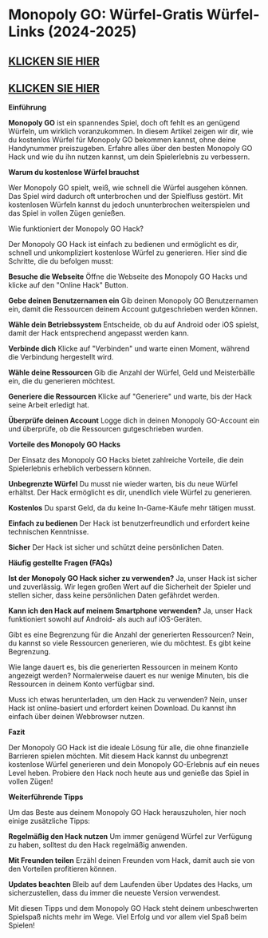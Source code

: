 # Monopoly GO: Würfel-Gratis Würfel-Links (2024-2025) 

## [KLICKEN SIE HIER](https://lookerstudio.google.com/s/vubtIUBp5Lk)
## [KLICKEN SIE HIER](https://lookerstudio.google.com/s/vubtIUBp5Lk)

**Einführung**

**Monopoly GO** ist ein spannendes Spiel, doch oft fehlt es an genügend Würfeln, um wirklich voranzukommen. In diesem Artikel zeigen wir dir, wie du kostenlos Würfel für Monopoly GO bekommen kannst, ohne deine Handynummer preiszugeben. Erfahre alles über den besten Monopoly GO Hack und wie du ihn nutzen kannst, um dein Spielerlebnis zu verbessern.

**Warum du kostenlose Würfel brauchst**

Wer Monopoly GO spielt, weiß, wie schnell die Würfel ausgehen können. Das Spiel wird dadurch oft unterbrochen und der Spielfluss gestört. Mit kostenlosen Würfeln kannst du jedoch ununterbrochen weiterspielen und das Spiel in vollen Zügen genießen.

Wie funktioniert der Monopoly GO Hack?

Der Monopoly GO Hack ist einfach zu bedienen und ermöglicht es dir, schnell und unkompliziert kostenlose Würfel zu generieren. Hier sind die Schritte, die du befolgen musst:

**Besuche die Webseite**
Öffne die Webseite des Monopoly GO Hacks und klicke auf den "Online Hack" Button.

**Gebe deinen Benutzernamen ein**
Gib deinen Monopoly GO Benutzernamen ein, damit die Ressourcen deinem Account gutgeschrieben werden können.

**Wähle dein Betriebssystem**
Entscheide, ob du auf Android oder iOS spielst, damit der Hack entsprechend angepasst werden kann.

**Verbinde dich**
Klicke auf "Verbinden" und warte einen Moment, während die Verbindung hergestellt wird.

**Wähle deine Ressourcen**
Gib die Anzahl der Würfel, Geld und Meisterbälle ein, die du generieren möchtest.

**Generiere die Ressourcen**
Klicke auf "Generiere" und warte, bis der Hack seine Arbeit erledigt hat.

**Überprüfe deinen Account**
Logge dich in deinen Monopoly GO-Account ein und überprüfe, ob die Ressourcen gutgeschrieben wurden.

**Vorteile des Monopoly GO Hacks**

Der Einsatz des Monopoly GO Hacks bietet zahlreiche Vorteile, die dein Spielerlebnis erheblich verbessern können.

**Unbegrenzte Würfel**
Du musst nie wieder warten, bis du neue Würfel erhältst. Der Hack ermöglicht es dir, unendlich viele Würfel zu generieren.

**Kostenlos**
Du sparst Geld, da du keine In-Game-Käufe mehr tätigen musst.

**Einfach zu bedienen**
Der Hack ist benutzerfreundlich und erfordert keine technischen Kenntnisse.

**Sicher**
Der Hack ist sicher und schützt deine persönlichen Daten.

**Häufig gestellte Fragen (FAQs)**

**Ist der Monopoly GO Hack sicher zu verwenden?**
Ja, unser Hack ist sicher und zuverlässig. Wir legen großen Wert auf die Sicherheit der Spieler und stellen sicher, dass keine persönlichen Daten gefährdet werden.

**Kann ich den Hack auf meinem Smartphone verwenden?**
Ja, unser Hack funktioniert sowohl auf Android- als auch auf iOS-Geräten.

Gibt es eine Begrenzung für die Anzahl der generierten Ressourcen?
Nein, du kannst so viele Ressourcen generieren, wie du möchtest. Es gibt keine Begrenzung.

Wie lange dauert es, bis die generierten Ressourcen in meinem Konto angezeigt werden?
Normalerweise dauert es nur wenige Minuten, bis die Ressourcen in deinem Konto verfügbar sind.

Muss ich etwas herunterladen, um den Hack zu verwenden?
Nein, unser Hack ist online-basiert und erfordert keinen Download. Du kannst ihn einfach über deinen Webbrowser nutzen.

**Fazit**

Der Monopoly GO Hack ist die ideale Lösung für alle, die ohne finanzielle Barrieren spielen möchten. Mit diesem Hack kannst du unbegrenzt kostenlose Würfel generieren und dein Monopoly GO-Erlebnis auf ein neues Level heben. Probiere den Hack noch heute aus und genieße das Spiel in vollen Zügen!

**Weiterführende Tipps**

Um das Beste aus deinem Monopoly GO Hack herauszuholen, hier noch einige zusätzliche Tipps:

**Regelmäßig den Hack nutzen**
Um immer genügend Würfel zur Verfügung zu haben, solltest du den Hack regelmäßig anwenden.

**Mit Freunden teilen**
Erzähl deinen Freunden vom Hack, damit auch sie von den Vorteilen profitieren können.

**Updates beachten**
Bleib auf dem Laufenden über Updates des Hacks, um sicherzustellen, dass du immer die neueste Version verwendest.

Mit diesen Tipps und dem Monopoly GO Hack steht deinem unbeschwerten Spielspaß nichts mehr im Wege. Viel Erfolg und vor allem viel Spaß beim Spielen!
